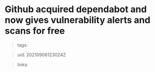 # Github acquired dependabot and now gives vulnerability alerts and scans for free




> tags: 

> uid: 20210906123024Z

> links: 

